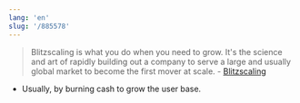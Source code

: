 ```yaml
---
lang: 'en'
slug: '/885578'
---
```


> Blitzscaling is what you do when you need to grow. It's the science and art of rapidly building out a company to serve a large and usually global market to become the first mover at scale. - [Blitzscaling](https://hbr.org/2016/04/blitzscaling)

- Usually, by burning cash to grow the user base.

<head>
  <html lang="en-US"/>
</head>
